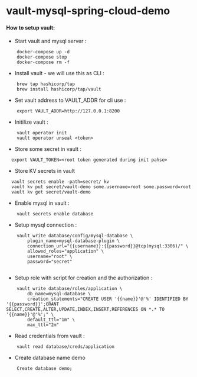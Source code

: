# vault-mysql-spring-cloud-demo


#### How to setup vault:


####
   

*  Start vault and mysql server :

```shell
    docker-compose up -d
    docker-compose stop
    docker-compose rm -f   
```

*  Install vault - we will use this as CLI :

```shell
    brew tap hashicorp/tap
    brew install hashicorp/tap/vault
```

*  Set vault address to VAULT_ADDR for cli use :    

``` shell
    export VAULT_ADDR=http://127.0.0.1:8200
```
    
*  Initilize vault :

``` shell
    vault operator init   
    vault operator unseal <token>
```    
*  Store some secret in vault : 
 
```shell    
  export VAULT_TOKEN=<root token generated during init pahse>
```  
* Store KV secrets in vault
```shell   
  vault secrets enable -path=secret/ kv
  vault kv put secret/vault-demo some.username=root some.password=root
  vault kv get secret/vault-demo
```  

*  Enable mysql in vault : 

```shell
    vault secrets enable database
``` 
*  Setup mysql connection : 

```shell
    vault write database/config/mysql-database \
        plugin_name=mysql-database-plugin \
        connection_url="{{username}}:{{password}}@tcp(mysql:3306)/" \
        allowed_roles="application" \
        username="root" \
        password="secret"
        
``` 
*  Setup role with script for creation and the authorization : 

```shell  
    vault write database/roles/application \
        db_name=mysql-database \
        creation_statements="CREATE USER '{{name}}'@'%' IDENTIFIED BY '{{password}}';GRANT SELECT,CREATE,ALTER,UPDATE,INDEX,INSERT,REFERENCES ON *.* TO '{{name}}'@'%';" \
        default_ttl="1m" \
        max_ttl="2m"
``` 
*  Read credentials from vault : 

``` 
    vault read database/creds/application
``` 

* Create database name demo
``` 
    Create database demo;
``` 
